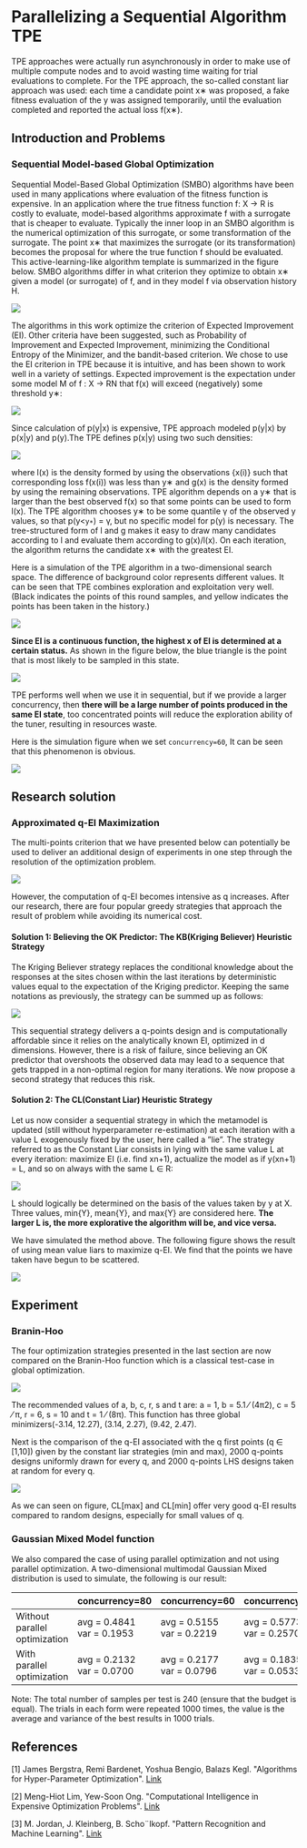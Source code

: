 # Parallelizing a Sequential Algorithm TPE

TPE approaches were actually run asynchronously in order to make use of multiple compute nodes and to avoid wasting time waiting for trial evaluations to complete. For the TPE approach, the so-called constant liar approach was used: each time a candidate point x∗ was proposed, a fake fitness evaluation of the y was assigned temporarily, until the evaluation completed and reported the actual loss f(x∗).

## Introduction and Problems

### Sequential Model-based Global Optimization

Sequential Model-Based Global Optimization (SMBO) algorithms have been used in many applications where evaluation of the fitness function is expensive. In an application where the true fitness function f: X → R is costly to evaluate, model-based algorithms approximate f with a surrogate that is cheaper to evaluate. Typically the inner loop in an SMBO algorithm is the numerical optimization of this surrogate, or some transformation of the surrogate. The point x∗ that maximizes the surrogate (or its transformation) becomes the proposal for where the true function f should be evaluated. This active-learning-like algorithm template is summarized in the figure below. SMBO algorithms differ in what criterion they optimize to obtain x∗ given a model (or surrogate) of f, and in they model f via observation history H.

![](../../img/parallel_tpe_search4.PNG)

The algorithms in this work optimize the criterion of Expected Improvement (EI). Other criteria have been suggested, such as Probability of Improvement and Expected Improvement, minimizing the Conditional Entropy of the Minimizer, and the bandit-based criterion. We chose to use the EI criterion in TPE because it is intuitive, and has been shown to work well in a variety of settings. Expected improvement is the expectation under some model M of f : X → RN that f(x) will exceed (negatively) some threshold y∗:

![](../../img/parallel_tpe_search_ei.PNG)

Since calculation of p(y|x) is expensive, TPE approach modeled p(y|x) by p(x|y) and p(y).The TPE defines p(x|y) using two such densities:

![](../../img/parallel_tpe_search_tpe.PNG)

where l(x) is the density formed by using the observations {x(i)} such that corresponding loss
f(x(i)) was less than y∗ and g(x) is the density formed by using the remaining observations. TPE algorithm depends on a y∗ that is larger than the best observed f(x) so that some points can be used to form l(x). The TPE algorithm chooses y∗ to be some quantile γ of the observed y values, so that p(y<`y∗`) = γ, but no specific model for p(y) is necessary. The tree-structured form of l and g makes it easy to draw many candidates according to l and evaluate them according to g(x)/l(x). On each iteration, the algorithm returns the candidate x∗ with the greatest EI.

Here is a simulation of the TPE algorithm in a two-dimensional search space. The difference of background color represents different values. It can be seen that TPE combines exploration and exploitation very well. (Black indicates the points of this round samples, and yellow indicates the points has been taken in the history.)

![](../../img/parallel_tpe_search1.gif)

**Since EI is a continuous function, the highest x of EI is determined at a certain status.** As shown in the figure below, the blue triangle is the point that is most likely to be sampled in this state.

![](../../img/parallel_tpe_search_ei2.PNG)

TPE performs well when we use it in sequential, but if we provide a larger concurrency, then **there will be a large number of points produced in the same EI state**, too concentrated points will reduce the exploration ability of the tuner, resulting in resources waste.

Here is the simulation figure when we set `concurrency=60`, It can be seen that this phenomenon is obvious.

![](../../img/parallel_tpe_search2.gif)

## Research solution

### Approximated q-EI Maximization

The multi-points criterion that we have presented below can potentially be used to deliver an additional design of experiments in one step through the resolution of the optimization problem.

![](../../img/parallel_tpe_search_qEI.PNG)

However, the computation of q-EI becomes intensive as q increases. After our research, there are four popular greedy strategies that approach the result of problem while avoiding its numerical cost.

#### Solution 1: Believing the OK Predictor: The KB(Kriging Believer) Heuristic Strategy

The Kriging Believer strategy replaces the conditional knowledge about the responses at the sites chosen within the last iterations by deterministic values equal to the expectation of the Kriging predictor. Keeping the same notations as previously, the strategy can be summed up as follows:

![](../../img/parallel_tpe_search_kb.PNG)

This sequential strategy delivers a q-points design and is computationally affordable since it relies on the analytically known EI, optimized in d dimensions. However, there is a risk of failure, since believing an OK predictor that overshoots the observed data may lead to a sequence that gets trapped in a non-optimal region for many iterations. We now propose a second strategy that reduces this risk.

#### Solution 2: The CL(Constant Liar) Heuristic Strategy

Let us now consider a sequential strategy in which the metamodel is updated (still without hyperparameter re-estimation) at each iteration with a value L exogenously fixed by the user, here called a ”lie”. The strategy referred to as the Constant Liar consists in lying with the same value L at every iteration: maximize EI (i.e. find xn+1), actualize the model as if y(xn+1) = L, and so on always with the same L ∈ R:

![](../../img/parallel_tpe_search_cl.PNG)

L should logically be determined on the basis of the values taken by y at X. Three values, min{Y}, mean{Y}, and max{Y} are considered here. **The larger L is, the more explorative the algorithm will be, and vice versa.**

We have simulated the method above. The following figure shows the result of using mean value liars to maximize q-EI. We find that the points we have taken have begun to be scattered.

![](../../img/parallel_tpe_search3.gif)

## Experiment

### Branin-Hoo

The four optimization strategies presented in the last section are now compared on the Branin-Hoo function which is a classical test-case in global optimization.

![](../../img/parallel_tpe_search_branin.PNG)

The recommended values of a, b, c, r, s and t are: a = 1, b = 5.1 ⁄ (4π2), c = 5 ⁄ π, r = 6, s = 10 and t = 1 ⁄ (8π). This function has three global minimizers(-3.14, 12.27), (3.14, 2.27), (9.42, 2.47).

Next is the comparison of the q-EI associated with the q first points (q ∈ [1,10]) given by the constant liar strategies (min and max), 2000 q-points designs uniformly drawn for every q, and 2000 q-points LHS designs taken at random for every q.

![](../../img/parallel_tpe_search_result.PNG)

As we can seen on figure, CL[max] and CL[min] offer very good q-EI results compared to random designs, especially for small values of q.

### Gaussian Mixed Model function

We also compared the case of using parallel optimization and not using parallel optimization. A two-dimensional multimodal Gaussian Mixed distribution is used to simulate, the following is our result:

||concurrency=80|concurrency=60|concurrency=40|concurrency=20|concurrency=10|
|---|---|---|---|---|---|
|Without parallel optimization|avg =  0.4841 <br> var =  0.1953|avg =  0.5155 <br> var =  0.2219|avg =  0.5773 <br> var =  0.2570|avg =  0.4680 <br> var =  0.1994| avg = 0.2774 <br> var = 0.1217|
|With parallel optimization|avg =  0.2132 <br> var = 0.0700|avg =  0.2177<br>var =  0.0796| avg =  0.1835 <br> var =  0.0533|avg =  0.1671 <br> var =  0.0413|avg =  0.1918 <br> var =  0.0697|

Note: The total number of samples per test is 240 (ensure that the budget is equal). The trials in each form were repeated 1000 times, the value is the average and variance of the best results in 1000 trials.

## References

[1] James Bergstra, Remi Bardenet, Yoshua Bengio, Balazs Kegl. "Algorithms for Hyper-Parameter Optimization". [Link](https://papers.nips.cc/paper/4443-algorithms-for-hyper-parameter-optimization.pdf)

[2] Meng-Hiot Lim, Yew-Soon Ong. "Computational Intelligence in Expensive Optimization Problems". [Link](https://link.springer.com/content/pdf/10.1007%2F978-3-642-10701-6.pdf)

[3] M. Jordan, J. Kleinberg, B. Scho¨lkopf. "Pattern Recognition and Machine Learning". [Link](http://users.isr.ist.utl.pt/~wurmd/Livros/school/Bishop%20-%20Pattern%20Recognition%20And%20Machine%20Learning%20-%20Springer%20%202006.pdf)
